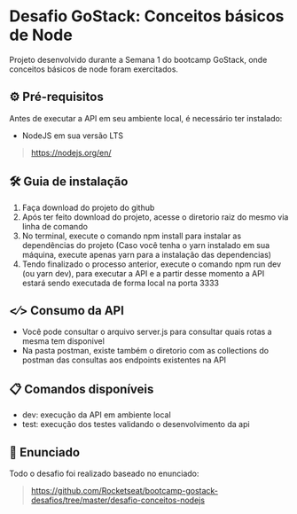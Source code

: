 # Desafio GoStack: Conceitos básicos de Node
Projeto desenvolvido durante a Semana 1 do bootcamp GoStack, onde conceitos básicos de node foram exercitados. 

## ⚙ Pré-requisitos
Antes de executar a API em seu ambiente local, é necessário ter instalado:

- NodeJS em sua versão LTS
> https://nodejs.org/en/

## 🛠 Guia de instalação
1. Faça download do projeto do github
2. Após ter feito download do projeto, acesse o diretorio raiz do mesmo via linha de comando
3. No terminal, execute o comando npm install para instalar as dependências do projeto (Caso você tenha o yarn instalado em sua máquina, execute apenas yarn para a instalação das dependencias)
4. Tendo finalizado o processo anterior, execute o comando npm run dev (ou yarn dev), para executar a API e a partir desse momento a API estará sendo executada de forma local na porta 3333

## <⁄> Consumo da API
* Você pode consultar o arquivo server.js para consultar quais rotas a mesma tem disponivel
* Na pasta postman, existe também o diretorio com as collections do postman das consultas aos endpoints existentes na API 

## 📋 Comandos disponíveis
* dev: execução da API em ambiente local
* test: execução dos testes validando o desenvolvimento da api

## 📙 Enunciado
Todo o desafio foi realizado baseado no enunciado: 
> https://github.com/Rocketseat/bootcamp-gostack-desafios/tree/master/desafio-conceitos-nodejs